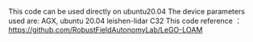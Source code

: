 This code can be used directly on ubuntu20.04
The device parameters used are:
    AGX, ubuntu 20.04
    leishen-lidar C32
This code reference ：https://github.com/RobustFieldAutonomyLab/LeGO-LOAM
